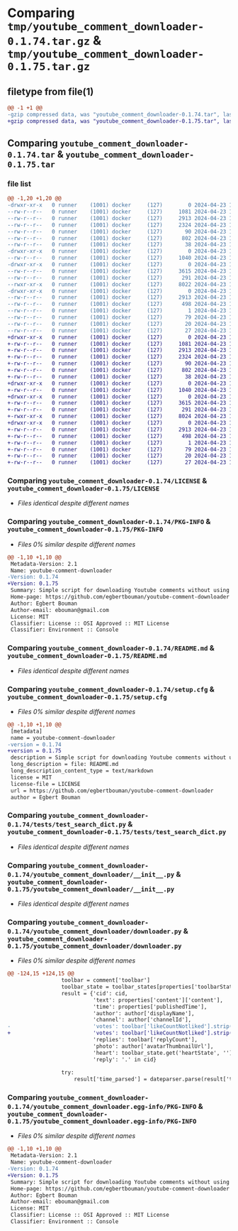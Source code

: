# Comparing `tmp/youtube_comment_downloader-0.1.74.tar.gz` & `tmp/youtube_comment_downloader-0.1.75.tar.gz`

## filetype from file(1)

```diff
@@ -1 +1 @@
-gzip compressed data, was "youtube_comment_downloader-0.1.74.tar", last modified: Tue Apr 23 16:13:25 2024, max compression
+gzip compressed data, was "youtube_comment_downloader-0.1.75.tar", last modified: Tue Apr 23 17:12:59 2024, max compression
```

## Comparing `youtube_comment_downloader-0.1.74.tar` & `youtube_comment_downloader-0.1.75.tar`

### file list

```diff
@@ -1,20 +1,20 @@
-drwxr-xr-x   0 runner    (1001) docker     (127)        0 2024-04-23 16:13:25.852496 youtube_comment_downloader-0.1.74/
--rw-r--r--   0 runner    (1001) docker     (127)     1081 2024-04-23 16:13:17.000000 youtube_comment_downloader-0.1.74/LICENSE
--rw-r--r--   0 runner    (1001) docker     (127)     2913 2024-04-23 16:13:25.852496 youtube_comment_downloader-0.1.74/PKG-INFO
--rw-r--r--   0 runner    (1001) docker     (127)     2324 2024-04-23 16:13:17.000000 youtube_comment_downloader-0.1.74/README.md
--rw-r--r--   0 runner    (1001) docker     (127)       90 2024-04-23 16:13:17.000000 youtube_comment_downloader-0.1.74/pyproject.toml
--rw-r--r--   0 runner    (1001) docker     (127)      802 2024-04-23 16:13:25.852496 youtube_comment_downloader-0.1.74/setup.cfg
--rw-r--r--   0 runner    (1001) docker     (127)       38 2024-04-23 16:13:17.000000 youtube_comment_downloader-0.1.74/setup.py
-drwxr-xr-x   0 runner    (1001) docker     (127)        0 2024-04-23 16:13:25.852496 youtube_comment_downloader-0.1.74/tests/
--rw-r--r--   0 runner    (1001) docker     (127)     1040 2024-04-23 16:13:17.000000 youtube_comment_downloader-0.1.74/tests/test_search_dict.py
-drwxr-xr-x   0 runner    (1001) docker     (127)        0 2024-04-23 16:13:25.852496 youtube_comment_downloader-0.1.74/youtube_comment_downloader/
--rw-r--r--   0 runner    (1001) docker     (127)     3615 2024-04-23 16:13:17.000000 youtube_comment_downloader-0.1.74/youtube_comment_downloader/__init__.py
--rw-r--r--   0 runner    (1001) docker     (127)      291 2024-04-23 16:13:17.000000 youtube_comment_downloader-0.1.74/youtube_comment_downloader/__main__.py
--rwxr-xr-x   0 runner    (1001) docker     (127)     8022 2024-04-23 16:13:17.000000 youtube_comment_downloader-0.1.74/youtube_comment_downloader/downloader.py
-drwxr-xr-x   0 runner    (1001) docker     (127)        0 2024-04-23 16:13:25.852496 youtube_comment_downloader-0.1.74/youtube_comment_downloader.egg-info/
--rw-r--r--   0 runner    (1001) docker     (127)     2913 2024-04-23 16:13:25.000000 youtube_comment_downloader-0.1.74/youtube_comment_downloader.egg-info/PKG-INFO
--rw-r--r--   0 runner    (1001) docker     (127)      498 2024-04-23 16:13:25.000000 youtube_comment_downloader-0.1.74/youtube_comment_downloader.egg-info/SOURCES.txt
--rw-r--r--   0 runner    (1001) docker     (127)        1 2024-04-23 16:13:25.000000 youtube_comment_downloader-0.1.74/youtube_comment_downloader.egg-info/dependency_links.txt
--rw-r--r--   0 runner    (1001) docker     (127)       79 2024-04-23 16:13:25.000000 youtube_comment_downloader-0.1.74/youtube_comment_downloader.egg-info/entry_points.txt
--rw-r--r--   0 runner    (1001) docker     (127)       20 2024-04-23 16:13:25.000000 youtube_comment_downloader-0.1.74/youtube_comment_downloader.egg-info/requires.txt
--rw-r--r--   0 runner    (1001) docker     (127)       27 2024-04-23 16:13:25.000000 youtube_comment_downloader-0.1.74/youtube_comment_downloader.egg-info/top_level.txt
+drwxr-xr-x   0 runner    (1001) docker     (127)        0 2024-04-23 17:12:59.203582 youtube_comment_downloader-0.1.75/
+-rw-r--r--   0 runner    (1001) docker     (127)     1081 2024-04-23 17:12:47.000000 youtube_comment_downloader-0.1.75/LICENSE
+-rw-r--r--   0 runner    (1001) docker     (127)     2913 2024-04-23 17:12:59.203582 youtube_comment_downloader-0.1.75/PKG-INFO
+-rw-r--r--   0 runner    (1001) docker     (127)     2324 2024-04-23 17:12:47.000000 youtube_comment_downloader-0.1.75/README.md
+-rw-r--r--   0 runner    (1001) docker     (127)       90 2024-04-23 17:12:47.000000 youtube_comment_downloader-0.1.75/pyproject.toml
+-rw-r--r--   0 runner    (1001) docker     (127)      802 2024-04-23 17:12:59.207582 youtube_comment_downloader-0.1.75/setup.cfg
+-rw-r--r--   0 runner    (1001) docker     (127)       38 2024-04-23 17:12:47.000000 youtube_comment_downloader-0.1.75/setup.py
+drwxr-xr-x   0 runner    (1001) docker     (127)        0 2024-04-23 17:12:59.203582 youtube_comment_downloader-0.1.75/tests/
+-rw-r--r--   0 runner    (1001) docker     (127)     1040 2024-04-23 17:12:47.000000 youtube_comment_downloader-0.1.75/tests/test_search_dict.py
+drwxr-xr-x   0 runner    (1001) docker     (127)        0 2024-04-23 17:12:59.203582 youtube_comment_downloader-0.1.75/youtube_comment_downloader/
+-rw-r--r--   0 runner    (1001) docker     (127)     3615 2024-04-23 17:12:47.000000 youtube_comment_downloader-0.1.75/youtube_comment_downloader/__init__.py
+-rw-r--r--   0 runner    (1001) docker     (127)      291 2024-04-23 17:12:47.000000 youtube_comment_downloader-0.1.75/youtube_comment_downloader/__main__.py
+-rwxr-xr-x   0 runner    (1001) docker     (127)     8024 2024-04-23 17:12:47.000000 youtube_comment_downloader-0.1.75/youtube_comment_downloader/downloader.py
+drwxr-xr-x   0 runner    (1001) docker     (127)        0 2024-04-23 17:12:59.203582 youtube_comment_downloader-0.1.75/youtube_comment_downloader.egg-info/
+-rw-r--r--   0 runner    (1001) docker     (127)     2913 2024-04-23 17:12:59.000000 youtube_comment_downloader-0.1.75/youtube_comment_downloader.egg-info/PKG-INFO
+-rw-r--r--   0 runner    (1001) docker     (127)      498 2024-04-23 17:12:59.000000 youtube_comment_downloader-0.1.75/youtube_comment_downloader.egg-info/SOURCES.txt
+-rw-r--r--   0 runner    (1001) docker     (127)        1 2024-04-23 17:12:59.000000 youtube_comment_downloader-0.1.75/youtube_comment_downloader.egg-info/dependency_links.txt
+-rw-r--r--   0 runner    (1001) docker     (127)       79 2024-04-23 17:12:59.000000 youtube_comment_downloader-0.1.75/youtube_comment_downloader.egg-info/entry_points.txt
+-rw-r--r--   0 runner    (1001) docker     (127)       20 2024-04-23 17:12:59.000000 youtube_comment_downloader-0.1.75/youtube_comment_downloader.egg-info/requires.txt
+-rw-r--r--   0 runner    (1001) docker     (127)       27 2024-04-23 17:12:59.000000 youtube_comment_downloader-0.1.75/youtube_comment_downloader.egg-info/top_level.txt
```

### Comparing `youtube_comment_downloader-0.1.74/LICENSE` & `youtube_comment_downloader-0.1.75/LICENSE`

 * *Files identical despite different names*

### Comparing `youtube_comment_downloader-0.1.74/PKG-INFO` & `youtube_comment_downloader-0.1.75/PKG-INFO`

 * *Files 0% similar despite different names*

```diff
@@ -1,10 +1,10 @@
 Metadata-Version: 2.1
 Name: youtube-comment-downloader
-Version: 0.1.74
+Version: 0.1.75
 Summary: Simple script for downloading Youtube comments without using the Youtube API
 Home-page: https://github.com/egbertbouman/youtube-comment-downloader
 Author: Egbert Bouman
 Author-email: ebouman@gmail.com
 License: MIT
 Classifier: License :: OSI Approved :: MIT License
 Classifier: Environment :: Console
```

### Comparing `youtube_comment_downloader-0.1.74/README.md` & `youtube_comment_downloader-0.1.75/README.md`

 * *Files identical despite different names*

### Comparing `youtube_comment_downloader-0.1.74/setup.cfg` & `youtube_comment_downloader-0.1.75/setup.cfg`

 * *Files 0% similar despite different names*

```diff
@@ -1,10 +1,10 @@
 [metadata]
 name = youtube-comment-downloader
-version = 0.1.74
+version = 0.1.75
 description = Simple script for downloading Youtube comments without using the Youtube API
 long_description = file: README.md
 long_description_content_type = text/markdown
 license = MIT
 license-file = LICENSE
 url = https://github.com/egbertbouman/youtube-comment-downloader
 author = Egbert Bouman
```

### Comparing `youtube_comment_downloader-0.1.74/tests/test_search_dict.py` & `youtube_comment_downloader-0.1.75/tests/test_search_dict.py`

 * *Files identical despite different names*

### Comparing `youtube_comment_downloader-0.1.74/youtube_comment_downloader/__init__.py` & `youtube_comment_downloader-0.1.75/youtube_comment_downloader/__init__.py`

 * *Files identical despite different names*

### Comparing `youtube_comment_downloader-0.1.74/youtube_comment_downloader/downloader.py` & `youtube_comment_downloader-0.1.75/youtube_comment_downloader/downloader.py`

 * *Files 0% similar despite different names*

```diff
@@ -124,15 +124,15 @@
                 toolbar = comment['toolbar']
                 toolbar_state = toolbar_states[properties['toolbarStateKey']]
                 result = {'cid': cid,
                           'text': properties['content']['content'],
                           'time': properties['publishedTime'],
                           'author': author['displayName'],
                           'channel': author['channelId'],
-                          'votes': toolbar['likeCountNotliked'].strip() or 0,
+                          'votes': toolbar['likeCountNotliked'].strip() or `0`,
                           'replies': toolbar['replyCount'],
                           'photo': author['avatarThumbnailUrl'],
                           'heart': toolbar_state.get('heartState', '') == 'TOOLBAR_HEART_STATE_HEARTED',
                           'reply': '.' in cid}
 
                 try:
                     result['time_parsed'] = dateparser.parse(result['time'].split('(')[0].strip()).timestamp()
```

### Comparing `youtube_comment_downloader-0.1.74/youtube_comment_downloader.egg-info/PKG-INFO` & `youtube_comment_downloader-0.1.75/youtube_comment_downloader.egg-info/PKG-INFO`

 * *Files 0% similar despite different names*

```diff
@@ -1,10 +1,10 @@
 Metadata-Version: 2.1
 Name: youtube-comment-downloader
-Version: 0.1.74
+Version: 0.1.75
 Summary: Simple script for downloading Youtube comments without using the Youtube API
 Home-page: https://github.com/egbertbouman/youtube-comment-downloader
 Author: Egbert Bouman
 Author-email: ebouman@gmail.com
 License: MIT
 Classifier: License :: OSI Approved :: MIT License
 Classifier: Environment :: Console
```

